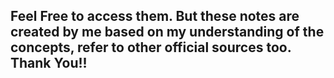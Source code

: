 ## Feel Free to access them. But these notes are created by me based on my understanding of the concepts, refer to other official sources too. Thank You!!
